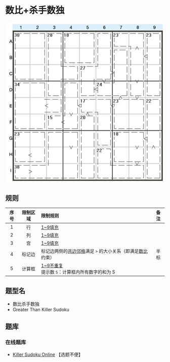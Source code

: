 # 数比+杀手数独
<!-- START doctoc generated TOC please keep comment here to allow auto update -->
<!-- DON'T EDIT THIS SECTION, INSTEAD RE-RUN doctoc TO UPDATE -->

<!-- END doctoc generated TOC please keep comment here to allow auto update -->

![题](../../../images/sudoku/数比+杀手数独.png)

## 规则

| 序号  | 限制区域 | 限制规则                                |   备注   |
|:---:|:----:|:------------------------------------|:------:|
|  1  |  行   | [1~9填充]                            |        |
|  2  |  列   | [1~9填充]                            |        |
|  3  |  宫   | [1~9填充]                            |        |
|  4  | 标记边  | 标记边两侧的[共边邻格]满足 `>` 的大小关系（即满足[数比]约束） |   半标   |
|  5  | 计算框  | [1~9不重复]<br/>提示数 `S`：计算框内所有数字的和为 S | &nbsp; |

## 题型名

- 数比杀手数独
- Greater Than Killer Sudoku

## 题库

### 在线题库

- [Killer Sudoku Online](https://www.killersudokuonline.com/archives.html#GreaterThanKillerSudoku) 【选题不便】

[1~9填充]: ../../../rules/rules.md#1to9填充

[1~9不重复]: ../../../rules/rules.md#1to9不重复

[共边邻格]: ../../../rules/rules.md#共边邻格

[数比]: ../../../rules/rules.md#数比
